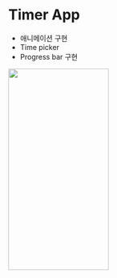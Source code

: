 # Timer App 

- 애니메이션 구현
- Time picker
- Progress bar 구현

<img src="https://user-images.githubusercontent.com/55011765/152815509-6eff73dc-b545-4716-886b-8f1e860573ff.png" width="200" height="400"/>
